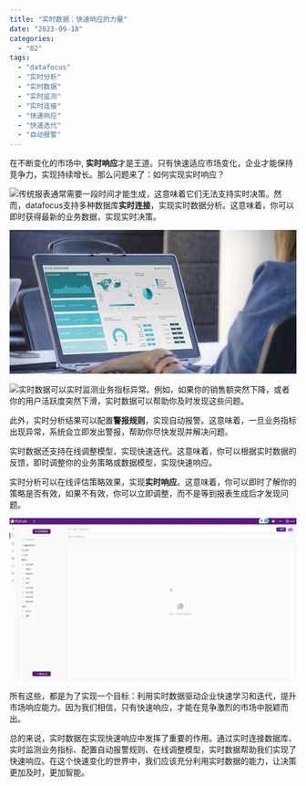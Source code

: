 ```yaml
---
title: "实时数据：快速响应的力量"
date: "2023-09-18"
categories: 
  - "02"
tags: 
  - "datafocus"
  - "实时分析"
  - "实时数据"
  - "实时监测"
  - "实时连接"
  - "快速响应"
  - "快速迭代"
  - "自动报警"
---
```


在不断变化的市场中, **实时响应**才是王道。只有快速适应市场变化，企业才能保持竞争力，实现持续增长。那么问题来了：如何实现实时响应？

![](https://x.chatmindai.net/%E7%AC%AC%E4%B8%80%E5%BC%A0%E5%9B%BE%E7%89%87%EF%BC%9A%E4%B8%80%E4%B8%AA%E5%B8%82%E5%9C%BA%E5%88%86%E6%9E%90%E5%B8%88%E6%AD%A3%E5%9C%A8%E7%94%A8datafocus%E8%BF%9B%E8%A1%8C%E5%AE%9E%E6%97%B6%E6%95%B0%E6%8D%AE%E5%88%86%E6%9E%90)传统报表通常需要一段时间才能生成，这意味着它们无法支持实时决策。然而，datafocus支持多种数据库**实时连接**，实现实时数据分析。这意味着，你可以即时获得最新的业务数据，实现实时决策。

![blob.jpeg](images/1665561892-blob-jpeg.jpeg)

![](https://x.chatmindai.net/%E7%AC%AC%E4%BA%8C%E5%BC%A0%E5%9B%BE%E7%89%87%EF%BC%9Adatafocus%E5%AE%9E%E6%97%B6%E8%BF%9E%E6%8E%A5%E6%95%B0%E6%8D%AE%E5%BA%93%E7%9A%84%E7%95%8C%E9%9D%A2)实时数据可以实时监测业务指标异常。例如，如果你的销售额突然下降，或者你的用户活跃度突然下滑，实时数据可以帮助你及时发现这些问题。

此外，实时分析结果可以配置**警报规则**，实现自动报警。这意味着，一旦业务指标出现异常，系统会立即发出警报，帮助你尽快发现并解决问题。

实时数据还支持在线调整模型，实现快速迭代。这意味着，你可以根据实时数据的反馈，即时调整你的业务策略或数据模型，实现快速响应。

实时分析可以在线评估策略效果，实现**实时响应**。这意味着，你可以即时了解你的策略是否有效，如果不有效，你可以立即调整，而不是等到报表生成后才发现问题。

![](images/1688435392-GIF%E5%9B%BE2-14-%E5%B0%8F%E6%85%A7-%E5%8C%BB%E7%96%97.gif)

所有这些，都是为了实现一个目标：利用实时数据驱动企业快速学习和迭代，提升市场响应能力。因为我们相信，只有快速响应，才能在竞争激烈的市场中脱颖而出。

总的来说，实时数据在实现快速响应中发挥了重要的作用。通过实时连接数据库、实时监测业务指标、配置自动报警规则、在线调整模型，实时数据帮助我们实现了快速响应。在这个快速变化的世界中，我们应该充分利用实时数据的能力，让决策更加及时，更加智能。

